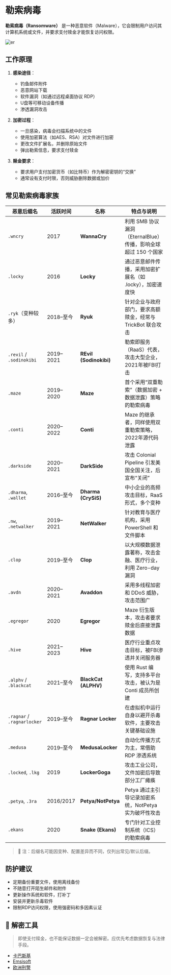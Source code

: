 # 勒索病毒

**勒索病毒（Ransomware）** 是一种恶意软件（Malware），它会限制用户访问其计算机系统或文件，并要求支付赎金才能恢复访问权限。

![er](/imgs/rev/virus/Ransomware/Ransomware.jpg)

## 工作原理

1. **感染途径**：
   - 钓鱼邮件附件
   - 恶意网站下载
   - 软件漏洞（如通过远程桌面协议 RDP）
   - U盘等可移动设备传播
   - 渗透漏洞攻击

2. **加密过程**：
   - 一旦感染，病毒会扫描系统中的文件
   - 使用加密算法（如AES、RSA）对文件进行加密
   - 更改文件扩展名，并删除原始文件
   - 弹出勒索信息，要求支付赎金

3. **赎金要求**：
   - 要求用户支付加密货币（如比特币）作为解密密钥的“交换”
   - 通常设有支付时限，否则威胁删除数据或加价

## 常见勒索病毒家族

| 恶意后缀名          | 活跃时间         | 名称                | 特点与说明                                                                 |
|---------------------|------------------|---------------------|--------------------------------------------------------------------------|
| `.wncry`             | 2017             | **WannaCry**        | 利用 SMB 协议漏洞（EternalBlue）传播，影响全球超过 150 个国家           |
| `.locky`             | 2016             | **Locky**           | 通过恶意邮件传播，采用加密扩展名（如 .locky），加密速度快               |
| `.ryk`（变种较多）   | 2018–至今        | **Ryuk**            | 针对企业与政府部门，要求高额赎金，经常与 TrickBot 联合攻击               |
| `.revil` / `.sodinokibi` | 2019–2021    | **REvil (Sodinokibi)** | 勒索即服务（RaaS）代表，攻击大型企业，2021年被FBI打击                     |
| `.maze`              | 2019–2020        | **Maze**            | 首个采用“双重勒索”（数据加密 + 数据泄露）策略的勒索病毒                   |
| `.conti`             | 2020–2022        | **Conti**           | Maze 的继承者，同样使用双重勒索策略，2022年源代码泄露                    |
| `.darkside`          | 2020–2021        | **DarkSide**        | 攻击 Colonial Pipeline 引发美国全国关注，后宣布“关闭”                    |
| `.dharma`, `.wallet` | 2016–至今        | **Dharma (CrySiS)** | 中小企业的高频攻击目标，RaaS形式，多个变种                               |
| `.nw`, `.netwalker`  | 2019–2021        | **NetWalker**       | 针对教育与医疗机构，采用 PowerShell 和文件脚本                            |
| `.clop`              | 2019–至今        | **Clop**            | 以大规模数据泄露著称，攻击金融、医疗行业，利用 Zero-day 漏洞             |
| `.avdn`              | 2020–2021        | **Avaddon**         | 采用多线程加密和 DDoS 威胁，攻击范围广                                   |
| `.egregor`           | 2020             | **Egregor**         | Maze 衍生版本，攻击者要求赎金后直接泄露数据                              |
| `.hive`              | 2021–2023        | **Hive**            | 医疗行业重点攻击目标，被FBI渗透并关闭服务器                               |
| `.alphv` / `.blackcat` | 2021–至今     | **BlackCat (ALPHV)**| 使用 Rust 编写，支持多平台攻击，被认为是 Conti 成员所创建                 |
| `.ragnar` / `.ragnarlocker` | 2019–至今 | **Ragnar Locker**   | 在虚拟机中运行自身以避开杀毒软件，主要攻击关键基础设施                   |
| `.medusa`            | 2019–至今        | **MedusaLocker**    | 自动化传播方式为主，常借助 RDP 渗透系统                                   |
| `.locked`, `.lkg`    | 2019             | **LockerGoga**      | 攻击工业公司，文件加密后导致部分工厂瘫痪                                  |
| `.petya`, `.3ra`     | 2016/2017        | **Petya/NotPetya**  | Petya 通过主引导记录加密系统，NotPetya 实为破坏性攻击                     |
| `.ekans`             | 2020             | **Snake (Ekans)**   | 专门针对工业控制系统（ICS）的勒索病毒                                      |

> 📌 注：后缀名可能因变种、配置差异而不同，仅列出常见/默认后缀。

## 防护建议

- 定期备份重要文件，使用离线备份
- 不随意打开陌生邮件和附件
- 更新操作系统和软件，打补丁
- 安装并更新杀毒软件
- 限制RDP访问权限，使用强密码和多因素认证

## 📌 解密工具

> 即使支付赎金，也不能保证数据一定会被解密。应优先考虑数据恢复与法律手段。

* [卡巴斯基](https://noransom.kaspersky.com/zh/)
* [Emsisoft](https://www.emsisoft.com/en/ransomware-decryption/)
* [欧洲刑警](https://www.nomoreransom.org/crypto-sheriff.php?lang=en)